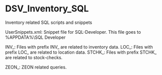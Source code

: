 # DSV_Inventory_SQL
Inventory related SQL scripts and snippets

UserSnippets.xml:   Snippet file for SQL-Developer.
                    This file goes to %APPDATA%\SQL Developer
										
INV_:								Files with prefix INV_ are related to inventory data.
LOC_:								Files with prefix LOC_ are related to location data.
STCHK_:							Files with prefix STCHK_ are related to stock-checks.

ZEON_:							ZEON related queries.

